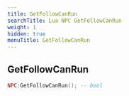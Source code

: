 ```yaml
---
title: GetFollowCanRun
searchTitle: Lua NPC GetFollowCanRun
weight: 1
hidden: true
menuTitle: GetFollowCanRun
---
```

## GetFollowCanRun
```lua
NPC:GetFollowCanRun(); -- bool
```